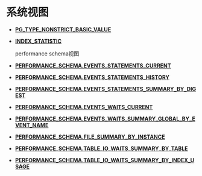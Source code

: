 # 系统视图

- **[PG\_TYPE\_NONSTRICT\_BASIC\_VALUE](dolphin-PG_TYPE_NONSTRICT_BASIC_VALUE.md)**

- **[INDEX_STATISTIC](dolphin-INDEX_STATISTIC.md)**

  performance schema视图

- **[PERFORMANCE_SCHEMA.EVENTS_STATEMENTS_CURRENT](dolphin-PERFORMANCE_SCHEMA.EVENTS_STATEMENTS_CURRENT.md)**

- **[PERFORMANCE_SCHEMA.EVENTS_STATEMENTS_HISTORY](dolphin-PERFORMANCE_SCHEMA.EVENTS_STATEMENTS_HISTORY.md)**

- **[PERFORMANCE_SCHEMA.EVENTS_STATEMENTS_SUMMARY_BY_DIGEST](dolphin-PERFORMANCE_SCHEMA.EVENTS_STATEMENTS_SUMMARY_BY_DIGEST.md)**

- **[PERFORMANCE_SCHEMA.EVENTS_WAITS_CURRENT](dolphin-PERFORMANCE_SCHEMA.EVENTS_WAITS_CURRENT.md)**

- **[PERFORMANCE_SCHEMA.EVENTS_WAITS_SUMMARY_GLOBAL_BY_EVENT_NAME](dolphin-PERFORMANCE_SCHEMA.EVENTS_WAITS_SUMMARY_GLOBAL_BY_EVENT_NAME.md)**

- **[PERFORMANCE_SCHEMA.FILE_SUMMARY_BY_INSTANCE](dolphin-PERFORMANCE_SCHEMA.FILE_SUMMARY_BY_INSTANCE.md)**

- **[PERFORMANCE_SCHEMA.TABLE_IO_WAITS_SUMMARY_BY_TABLE](dolphin-PERFORMANCE_SCHEMA.TABLE_IO_WAITS_SUMMARY_BY_TABLE.md)**

- **[PERFORMANCE_SCHEMA.TABLE_IO_WAITS_SUMMARY_BY_INDEX_USAGE](dolphin-PERFORMANCE_SCHEMA.TABLE_IO_WAITS_SUMMARY_BY_INDEX_USAGE.md)**

